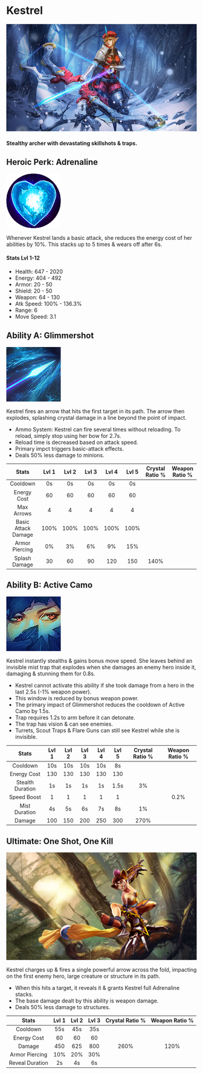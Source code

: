 # Kestrel

![](../../.gitbook/assets/image%20%28406%29.png)

#### Stealthy archer with devastating skillshots & traps.

## Heroic Perk: Adrenaline

![Adrenaline](../../.gitbook/assets/image%20%28395%29.png)

Whenever Kestrel lands a basic attack, she reduces the energy cost of her abilities by 10%. This stacks up to 5 times & wears off after 6s.

#### Stats Lvl 1-12

* Health: 647 - 2020
* Energy: 404 - 492
* Armor: 20 - 50
* Shield: 20 - 50
* Weapon: 64 - 130
* Atk Speed: 100% - 136.3%
* Range: 6
* Move Speed: 3.1

## Ability A: Glimmershot

![Glimmershot](../../.gitbook/assets/image%20%28413%29.png)

Kestrel fires an arrow that hits the first target in its path. The arrow then explodes, splashing crystal damage in a line beyond the point of impact.

* Ammo System: Kestrel can fire several times without reloading. To reload, simply stop using her bow for 2.7s.
* Reload time is decreased based on attack speed.
* Primary impct triggers basic-attack effects.
* Deals 50% less damage to minions.

| Stats | Lvl 1 | Lvl 2 | Lvl 3 | Lvl 4 | Lvl 5 | Crystal      Ratio % | Weapon     Ratio % |
| :---: | :---: | :---: | :---: | :---: | :---: | :---: | :---: |
| Cooldown | 0s | 0s | 0s | 0s | 0s |  |  |
| Energy       Cost | 60 | 60 | 60 | 60 | 60 |  |  |
| Max Arrows | 4 | 4 | 4 | 4 | 4 |  |  |
| Basic         Attack       Damage | 100% | 100% | 100% | 100% | 100% |  |  |
| Armor        Piercing | 0% | 3% | 6% | 9% | 15% |  |  |
| Splash       Damage | 30 | 60 | 90 | 120 | 150 | 140% |  |

## Ability B: Active Camo

![Active Camo](../../.gitbook/assets/image%20%2830%29.png)

Kestrel instantly stealths & gains bonus move speed. She leaves behind an invisible mist trap that explodes when she damages an enemy hero inside it, damaging & stunning them for 0.8s.

* Kestrel cannot activate this ability if she took damage from a hero in the last 2.5s \(-1% weapon power\).
* This window is reduced by bonus weapon power.
* The primary impact of Glimmershot reduces the cooldown of Active Camo by 1.5s.
* Trap requires 1.2s to arm before it can detonate.
* The trap has vision & can see enemies.
* Turrets, Scout Traps & Flare Guns can still see Kestrel while she is invisible.

| Stats | Lvl 1 | Lvl 2 | Lvl 3 | Lvl 4 | Lvl 5 | Crystal      Ratio % | Weapon     Ratio % |
| :---: | :---: | :---: | :---: | :---: | :---: | :---: | :---: |
| Cooldown | 10s | 10s | 10s | 10s | 8s |  |  |
| Energy       Cost | 130 | 130 | 130 | 130 | 130 |  |  |
| Stealth      Duration | 1s | 1s | 1s | 1s | 1.5s | 3% |  |
| Speed        Boost | 1 | 1 | 1 | 1 | 1 |  | 0.2% |
| Mist           Duration | 4s | 5s | 6s | 7s | 8s | 1% |  |
| Damage | 100 | 150 | 200 | 250 | 300 | 270% |  |

## Ultimate: One Shot, One Kill

![One Shot, One Kill](../../.gitbook/assets/image%20%2859%29.png)

Kestrel charges up & fires a single powerful arrow across the fold, impacting on the first enemy hero, large creature or structure in its path.

* When this hits a target, it reveals it & grants Kestrel full Adrenaline stacks.
* The base damage dealt by this ability is weapon damage.
* Deals 50% less damage to structures.

| Stats | Lvl 1 | Lvl 2 | Lvl 3 | Crystal Ratio % | Weapon Ratio % |
| :---: | :---: | :---: | :---: | :---: | :---: |
| Cooldown | 55s | 45s | 35s |  |  |
| Energy Cost | 60 | 60 | 60 |  |  |
| Damage | 450 | 625 | 800 | 260% | 120% |
| Armor Piercing | 10% | 20% | 30% |  |  |
| Reveal Duration | 2s | 4s | 6s |  |  |

